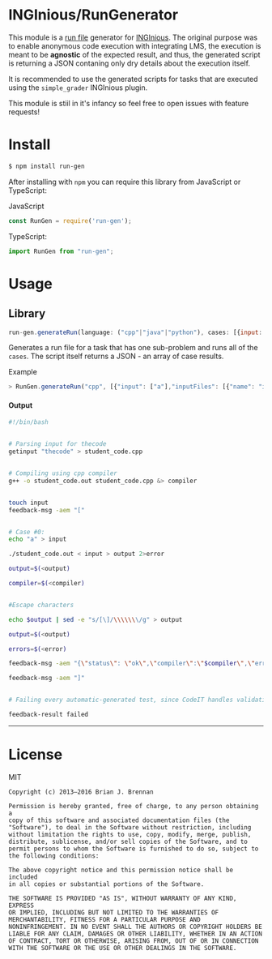 # INGInious/RunGenerator

This module is a [run file](https://inginious.readthedocs.io/en/v0.4/teacher_doc/run_file.html) generator for [INGInious](https://github.com/UCL-INGI/INGInious).
The original purpose was to enable anonymous code execution with integrating LMS, the execution is meant to be **agnostic** of the expected result, and thus, the generated script is returning a JSON contaning only dry details about the execution itself.

It is recommended to use the generated scripts for tasks that are executed using the `simple_grader` INGInious plugin.

This module is stiil in it's infancy so feel free to open issues with feature requests!

# Install

```bash
$ npm install run-gen
```

After installing with `npm` you can require this library from JavaScript or TypeScript:

JavaScript
```js
const RunGen = require('run-gen');
```

TypeScript:
```typescript
import RunGen from "run-gen";
```

# Usage

## Library

```js
run-gen.generateRun(language: ("cpp"|"java"|"python"), cases: [{input: [String], inputFiles:[File] ,outputFiles:[File]}...], problemId: String): string
```
Generates a run file for a task that has one sub-problem and runs all of the `cases`.
The script itself returns a JSON - an array of case results.


Example

```js
> RunGen.generateRun("cpp", [{"input": ["a"],"inputFiles": [{"name": "ingi", "content": "is good"}], "outputFiles": []}], "thecode");
```
#### Output
```bash
#!/bin/bash


# Parsing input for thecode
getinput "thecode" > student_code.cpp


# Compiling using cpp compiler
g++ -o student_code.out student_code.cpp &> compiler


touch input
feedback-msg -aem "["


# Case #0:
echo "a" > input

./student_code.out < input > output 2>error

output=$(<output)

compiler=$(<compiler)


#Escape characters

echo $output | sed -e "s/[\]/\\\\\\\/g" > output

output=$(<output)

errors=$(<error)

feedback-msg -aem "{\"status\": \"ok\",\"compiler\":\"$compiler\",\"error\": \"$errors\", \"output\": \"$output\", \"files\":[]}"

feedback-msg -aem "]"


# Failing every automatic-generated test, since CodeIT handles validations

feedback-result failed
```

---


# License

MIT

```
Copyright (c) 2013–2016 Brian J. Brennan

Permission is hereby granted, free of charge, to any person obtaining a
copy of this software and associated documentation files (the
"Software"), to deal in the Software without restriction, including
without limitation the rights to use, copy, modify, merge, publish,
distribute, sublicense, and/or sell copies of the Software, and to
permit persons to whom the Software is furnished to do so, subject to
the following conditions:

The above copyright notice and this permission notice shall be included
in all copies or substantial portions of the Software.

THE SOFTWARE IS PROVIDED "AS IS", WITHOUT WARRANTY OF ANY KIND, EXPRESS
OR IMPLIED, INCLUDING BUT NOT LIMITED TO THE WARRANTIES OF
MERCHANTABILITY, FITNESS FOR A PARTICULAR PURPOSE AND
NONINFRINGEMENT. IN NO EVENT SHALL THE AUTHORS OR COPYRIGHT HOLDERS BE
LIABLE FOR ANY CLAIM, DAMAGES OR OTHER LIABILITY, WHETHER IN AN ACTION
OF CONTRACT, TORT OR OTHERWISE, ARISING FROM, OUT OF OR IN CONNECTION
WITH THE SOFTWARE OR THE USE OR OTHER DEALINGS IN THE SOFTWARE.
```
